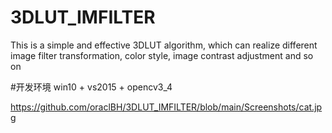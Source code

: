 # 3DLUT_IMFILTER
This is a simple and effective 3DLUT algorithm, which can realize different image filter transformation, color style, image contrast adjustment and so on  


#开发环境 win10 + vs2015 + opencv3_4


https://github.com/oraclBH/3DLUT_IMFILTER/blob/main/Screenshots/cat.jpg
